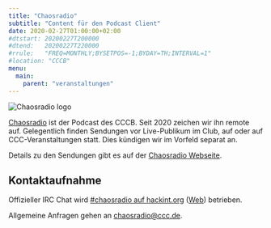 ```yaml
---
title: "Chaosradio"
subtitle: "Content für den Podcast Client"
date: 2020-02-27T01:00:00+02:00
#dtstart: 20200227T200000
#dtend:   20200227T220000
#rrule:   "FREQ=MONTHLY;BYSETPOS=-1;BYDAY=TH;INTERVAL=1"
#location: "CCCB"
menu:
  main:
    parent: "veranstaltungen"
---
```


![Chaosradio logo](/img/chaosradio.png)

[Chaosradio](https://chaosradio.ccc.de) ist der Podcast des CCCB. Seit 2020 zeichen
wir ihn remote auf. Gelegentlich finden Sendungen vor Live-Publikum im Club, auf
oder auf CCC-Veranstaltungen statt. Dies kündigen wir im Vorfeld separat an.

Details zu den Sendungen gibt es auf der [Chaosradio
Webseite](https://chaosradio.de).

Kontaktaufnahme
---------------

Offizieller IRC Chat wird [\#chaosradio auf
hackint.org](irc://irc.hackint.org/chaosradio)
([Web](https://webirc.hackint.org/)) betrieben.

Allgemeine Anfragen gehen an <chaosradio@ccc.de>.

